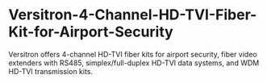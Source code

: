 # Versitron-4-Channel-HD-TVI-Fiber-Kit-for-Airport-Security
Versitron offers 4-channel HD-TVI fiber kits for airport security, fiber video extenders with RS485, simplex/full-duplex HD-TVI data systems, and WDM HD-TVI transmission kits.
